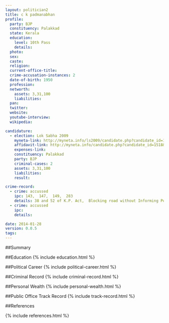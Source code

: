 ```yaml
---
layout: politician2
title: c k padmanabhan
profile: 
  party: BJP
  constituency: Palakkad
  state: Kerala
  education: 
    level: 10th Pass
    details: 
  photo: 
  sex: 
  caste: 
  religion: 
  current-office-title: 
  crime-accusation-instances: 2
  date-of-birth: 1950
  profession: 
  networth: 
    assets: 3,31,100
    liabilities: 
  pan: 
  twitter: 
  website: 
  youtube-interview: 
  wikipedia: 

candidature: 
  - election: Lok Sabha 2009
    myneta-link: http://myneta.info/ls2009/candidate.php?candidate_id=1518
    affidavit-link: http://myneta.info/candidate.php?candidate_id=1518&scan=original
    expenses-link: 
    constituency: Palakkad 
    party: BJP
    criminal-cases: 2
    assets: 3,31,100
    liabilities: 
    result:  

crime-record: 
  - crime: accussed
    ipc: 143,  147,  149,  283
    details: 38 and 52 of K.P. Act,  Blocking road without Informing Police JPCM No3ST No 1050/2008	06/12/2008 
  - crime: accussed
    ipc: 
    details:  

date: 2014-01-28
version: 0.0.5
tags: 
---
```

##Summary


##Education
{% include education.html %}


##Political Career
{% include political-career.html %}


##Criminal Record
{% include criminal-record.html %}


##Personal Wealth
{% include personal-wealth.html %}


##Public Office Track Record
{% include track-record.html %}


##References


{% include references.html %}